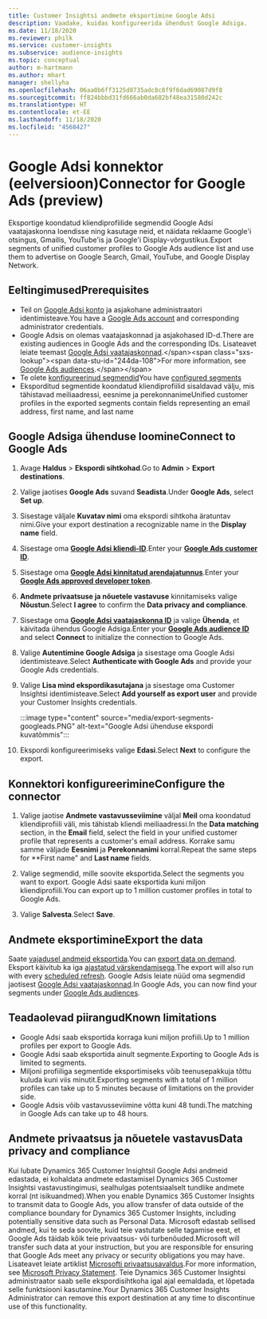 ```yaml
---
title: Customer Insightsi andmete eksportimine Google Adsi
description: Vaadake, kuidas konfigureerida ühendust Google Adsiga.
ms.date: 11/18/2020
ms.reviewer: philk
ms.service: customer-insights
ms.subservice: audience-insights
ms.topic: conceptual
author: m-hartmann
ms.author: mhart
manager: shellyha
ms.openlocfilehash: 06aa0b6ff3125d8735adc8c8f9f6dad69087d9f8
ms.sourcegitcommit: ff824bbbd31fd666ab0da682bf48ea31580d242c
ms.translationtype: HT
ms.contentlocale: et-EE
ms.lasthandoff: 11/18/2020
ms.locfileid: "4568427"
---
```

# <a name="connector-for-google-ads-preview"></a><span data-ttu-id="244da-103">Google Adsi konnektor (eelversioon)</span><span class="sxs-lookup"><span data-stu-id="244da-103">Connector for Google Ads (preview)</span></span>

<span data-ttu-id="244da-104">Eksportige koondatud kliendiprofiilide segmendid Google Adsi vaatajaskonna loendisse ning kasutage neid, et näidata reklaame Google'i otsingus, Gmailis, YouTube'is ja Google'i Display-võrgustikus.</span><span class="sxs-lookup"><span data-stu-id="244da-104">Export segments of unified customer profiles to Google Ads audience list and use them to advertise on Google Search, Gmail, YouTube, and Google Display Network.</span></span> 

## <a name="prerequisites"></a><span data-ttu-id="244da-105">Eeltingimused</span><span class="sxs-lookup"><span data-stu-id="244da-105">Prerequisites</span></span>

-   <span data-ttu-id="244da-106">Teil on [Google Adsi konto](https://ads.google.com/) ja asjakohane administraatori identimisteave.</span><span class="sxs-lookup"><span data-stu-id="244da-106">You have a [Google Ads account](https://ads.google.com/) and corresponding administrator credentials.</span></span>
-   <span data-ttu-id="244da-107">Google Adsis on olemas vaatajaskonnad ja asjakohased ID-d.</span><span class="sxs-lookup"><span data-stu-id="244da-107">There are existing audiences in Google Ads and the corresponding IDs.</span></span> <span data-ttu-id="244da-108">Lisateavet leiate teemast [Google Adsi vaatajaskonnad](https://support.google.com/google-ads/answer/7558048?hl=en#:~:text=Audience%20lists%20is%20a%20section,Display%20Network%20through%20remarketing%20campaigns.).</span><span class="sxs-lookup"><span data-stu-id="244da-108">For more information, see [Google Ads audiences](https://support.google.com/google-ads/answer/7558048?hl=en#:~:text=Audience%20lists%20is%20a%20section,Display%20Network%20through%20remarketing%20campaigns.).</span></span>
-   <span data-ttu-id="244da-109">Te olete [konfigureerinud segmendid](segments.md)</span><span class="sxs-lookup"><span data-stu-id="244da-109">You have [configured segments](segments.md)</span></span>
-   <span data-ttu-id="244da-110">Eksporditud segmentide koondatud kliendiprofiilid sisaldavad välju, mis tähistavad meiliaadressi, eesnime ja perekonnanime</span><span class="sxs-lookup"><span data-stu-id="244da-110">Unified customer profiles in the exported segments contain fields representing an email address, first name, and last name</span></span>

## <a name="connect-to-google-ads"></a><span data-ttu-id="244da-111">Google Adsiga ühenduse loomine</span><span class="sxs-lookup"><span data-stu-id="244da-111">Connect to Google Ads</span></span>

1. <span data-ttu-id="244da-112">Avage **Haldus** > **Ekspordi sihtkohad**.</span><span class="sxs-lookup"><span data-stu-id="244da-112">Go to **Admin** > **Export destinations**.</span></span>

1. <span data-ttu-id="244da-113">Valige jaotises **Google Ads** suvand **Seadista**.</span><span class="sxs-lookup"><span data-stu-id="244da-113">Under **Google Ads**, select **Set up**.</span></span>

1. <span data-ttu-id="244da-114">Sisestage väljale **Kuvatav nimi** oma ekspordi sihtkoha äratuntav nimi.</span><span class="sxs-lookup"><span data-stu-id="244da-114">Give your export destination a recognizable name in the **Display name** field.</span></span>

1. <span data-ttu-id="244da-115">Sisestage oma **[Google Adsi kliendi-ID](https://support.google.com/google-ads/answer/1704344)**.</span><span class="sxs-lookup"><span data-stu-id="244da-115">Enter your **[Google Ads customer ID](https://support.google.com/google-ads/answer/1704344)**.</span></span>

1. <span data-ttu-id="244da-116">Sisestage oma **[Google Adsi kinnitatud arendajatunnus](https://developers.google.com/google-ads/api/docs/first-call/dev-token)**.</span><span class="sxs-lookup"><span data-stu-id="244da-116">Enter your **[Google Ads approved developer token](https://developers.google.com/google-ads/api/docs/first-call/dev-token)**.</span></span>

1. <span data-ttu-id="244da-117">**Andmete privaatsuse ja nõuetele vastavuse** kinnitamiseks valige **Nõustun**.</span><span class="sxs-lookup"><span data-stu-id="244da-117">Select **I agree** to confirm the **Data privacy and compliance**.</span></span>

1. <span data-ttu-id="244da-118">Sisestage oma **[Google Adsi vaatajaskonna ID](https://support.google.com/google-ads/answer/7558048?hl=en#:~:text=Audience%20lists%20is%20a%20section,Display%20Network%20through%20remarketing%20campaigns.)** ja valige **Ühenda**, et käivitada ühendus Google Adsiga.</span><span class="sxs-lookup"><span data-stu-id="244da-118">Enter your **[Google Ads audience ID](https://support.google.com/google-ads/answer/7558048?hl=en#:~:text=Audience%20lists%20is%20a%20section,Display%20Network%20through%20remarketing%20campaigns.)** and select **Connect** to initialize the connection to Google Ads.</span></span>

1. <span data-ttu-id="244da-119">Valige **Autentimine Google Adsiga** ja sisestage oma Google Adsi identimisteave.</span><span class="sxs-lookup"><span data-stu-id="244da-119">Select **Authenticate with Google Ads** and provide your Google Ads credentials.</span></span>

1. <span data-ttu-id="244da-120">Valige **Lisa mind ekspordikasutajana** ja sisestage oma Customer Insightsi identimisteave.</span><span class="sxs-lookup"><span data-stu-id="244da-120">Select **Add yourself as export user** and provide your Customer Insights credentials.</span></span>

   :::image type="content" source="media/export-segments-googleads.PNG" alt-text="Google Adsi ühenduse ekspordi kuvatõmmis":::

1. <span data-ttu-id="244da-122">Ekspordi konfigureerimiseks valige **Edasi**.</span><span class="sxs-lookup"><span data-stu-id="244da-122">Select **Next** to configure the export.</span></span>

## <a name="configure-the-connector"></a><span data-ttu-id="244da-123">Konnektori konfigureerimine</span><span class="sxs-lookup"><span data-stu-id="244da-123">Configure the connector</span></span>

1. <span data-ttu-id="244da-124">Valige jaotise **Andmete vastavusseviimine** väljal **Meil** oma koondatud kliendiprofiili väli, mis tähistab kliendi meiliaadressi.</span><span class="sxs-lookup"><span data-stu-id="244da-124">In the **Data matching** section, in the **Email** field, select the field in your unified customer profile that represents a customer's email address.</span></span> <span data-ttu-id="244da-125">Korrake samu samme väljade **Eesnimi** ja **Perekonnanimi** korral.</span><span class="sxs-lookup"><span data-stu-id="244da-125">Repeat the same steps for \*\*First name" and **Last name** fields.</span></span>

1. <span data-ttu-id="244da-126">Valige segmendid, mille soovite eksportida.</span><span class="sxs-lookup"><span data-stu-id="244da-126">Select the segments you want to export.</span></span> <span data-ttu-id="244da-127">Google Adsi saate eksportida kuni miljon kliendiprofiili.</span><span class="sxs-lookup"><span data-stu-id="244da-127">You can export up to 1 million customer profiles in total to Google Ads.</span></span>

1. <span data-ttu-id="244da-128">Valige **Salvesta**.</span><span class="sxs-lookup"><span data-stu-id="244da-128">Select **Save**.</span></span>

## <a name="export-the-data"></a><span data-ttu-id="244da-129">Andmete eksportimine</span><span class="sxs-lookup"><span data-stu-id="244da-129">Export the data</span></span>

<span data-ttu-id="244da-130">Saate [vajadusel andmeid eksportida](export-destinations.md).</span><span class="sxs-lookup"><span data-stu-id="244da-130">You can [export data on demand](export-destinations.md).</span></span> <span data-ttu-id="244da-131">Eksport käivitub ka iga [ajastatud värskendamisega](system.md#schedule-tab).</span><span class="sxs-lookup"><span data-stu-id="244da-131">The export will also run with every [scheduled refresh](system.md#schedule-tab).</span></span> <span data-ttu-id="244da-132">Google Adsis leiate nüüd oma segmendid jaotisest [Google Adsi vaatajaskonnad](https://support.google.com/google-ads/answer/7558048?hl=en/).</span><span class="sxs-lookup"><span data-stu-id="244da-132">In Google Ads, you can now find your segments under [Google Ads audiences](https://support.google.com/google-ads/answer/7558048?hl=en/).</span></span>

## <a name="known-limitations"></a><span data-ttu-id="244da-133">Teadaolevad piirangud</span><span class="sxs-lookup"><span data-stu-id="244da-133">Known limitations</span></span>

- <span data-ttu-id="244da-134">Google Adsi saab eksportida korraga kuni miljon profiili.</span><span class="sxs-lookup"><span data-stu-id="244da-134">Up to 1 million profiles per export to Google Ads.</span></span>
- <span data-ttu-id="244da-135">Google Adsi saab eksportida ainult segmente.</span><span class="sxs-lookup"><span data-stu-id="244da-135">Exporting to Google Ads is limited to segments.</span></span>
- <span data-ttu-id="244da-136">Miljoni profiiliga segmentide eksportimiseks võib teenusepakkuja tõttu kuluda kuni viis minutit.</span><span class="sxs-lookup"><span data-stu-id="244da-136">Exporting segments with a total of 1 million profiles can take up to 5 minutes because of limitations on the provider side.</span></span> 
- <span data-ttu-id="244da-137">Google Adsis võib vastavusseviimine võtta kuni 48 tundi.</span><span class="sxs-lookup"><span data-stu-id="244da-137">The matching in Google Ads can take up to 48 hours.</span></span>

## <a name="data-privacy-and-compliance"></a><span data-ttu-id="244da-138">Andmete privaatsus ja nõuetele vastavus</span><span class="sxs-lookup"><span data-stu-id="244da-138">Data privacy and compliance</span></span>

<span data-ttu-id="244da-139">Kui lubate Dynamics 365 Customer Insightsil Google Adsi andmeid edastada, ei kohaldata andmete edastamisel Dynamics 365 Customer Insightsi vastavustingimusi, sealhulgas potentsiaalselt tundlike andmete korral (nt isikuandmed).</span><span class="sxs-lookup"><span data-stu-id="244da-139">When you enable Dynamics 365 Customer Insights to transmit data to Google Ads, you allow transfer of data outside of the compliance boundary for Dynamics 365 Customer Insights, including potentially sensitive data such as Personal Data.</span></span> <span data-ttu-id="244da-140">Microsoft edastab sellised andmed, kui te seda soovite, kuid teie vastutate selle tagamise eest, et Google Ads täidab kõik teie privaatsus- või turbenõuded.</span><span class="sxs-lookup"><span data-stu-id="244da-140">Microsoft will transfer such data at your instruction, but you are responsible for ensuring that Google Ads meet any privacy or security obligations you may have.</span></span> <span data-ttu-id="244da-141">Lisateavet leiate artiklist [Microsofti privaatsusavaldus](https://go.microsoft.com/fwlink/?linkid=396732).</span><span class="sxs-lookup"><span data-stu-id="244da-141">For more information, see [Microsoft Privacy Statement](https://go.microsoft.com/fwlink/?linkid=396732).</span></span>
<span data-ttu-id="244da-142">Teie Dynamics 365 Customer Insightsi administraator saab selle ekspordisihtkoha igal ajal eemaldada, et lõpetada selle funktsiooni kasutamine.</span><span class="sxs-lookup"><span data-stu-id="244da-142">Your Dynamics 365 Customer Insights Administrator can remove this export destination at any time to discontinue use of this functionality.</span></span>
